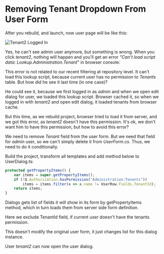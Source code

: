 # Removing Tenant Dropdown From User Form

After you rebuild, and launch, now user page will be like this:

![Tenant2 Logged In](img/tenant2_filtered.png)

Yes, he can't see admin user anymore, but something is wrong. When you click *tenant2*, nothing will happen and you'll get an error *"Can't load script data: Lookup.Administration.Tenant*" in browser console:

This error is not related to our recent filtering at repository level. It can't load this lookup script, because current user has no permission to *Tenants* table. But how did he see it last time (in one case)? 

He could see it, because we first logged in as *admin* and when we open edit dialog for user, we loaded this lookup script. Browser cached it, so when we logged in with *tenant2* and open edit dialog, it loaded tenants from browser cache. 

But this time, as we rebuild project, browser tried to load it from server, and we got this error, as *tenant2* doesn't have this permission. It's ok, we don't want him to have this permission, but how to avoid this error?

We need to remove *Tenant* field from the user form. But we need that field for *admin* user, so we can't simply delete it from *UserForm.cs*. Thus, we need to do it conditionally.

Build the project, transform all templates and add method below to UserDialog.ts:

```ts
protected getPropertyItems() {
    var items = super.getPropertyItems();
    if (!Q.Authorization.hasPermission("Administration:Tenants"))
        items = items.filter(x => x.name != UserRow.Fields.TenantId);
    return items;
}
```

Dialogs gets list of fields it will show in its form by getPropertyItems method, which in turn loads them from server side form definition.

Here we exclude TenantId field, if current user doesn't have the tenants permission.

This doesn't modify the original user form, it just changes list for this dialog instance.

User _tenant2_ can now open the user dialog.